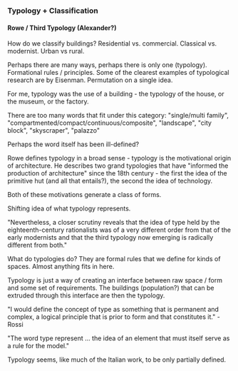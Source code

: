 ### Typology + Classification
#### Rowe / Third Typology (Alexander?)

How do we classify buildings?  Residential vs. commercial. Classical vs. modernist. Urban vs rural.

Perhaps there are many ways, perhaps there is only one (typology). Formational rules / principles. Some of the clearest examples of typological research are by Eisenman. Permutation on a single idea.

For me, typology was the use of a building - the typology of the house, or the museum, or the factory.

There are too many words that fit under this category: "single/multi family", "compartmented/compact/continuous/composite", "landscape", "city block", "skyscraper", "palazzo" 

Perhaps the word itself has been ill-defined? 

Rowe defines typology in a broad sense - typology is the motivational origin of architecture. He describes two grand typologies that have "informed the production of architecture" since the 18th century - the first the idea of the primitive hut (and all that entails?), the second the idea of technology. 


Both of these motivations generate a class of forms.

Shifting idea of what typology represents.

"Nevertheless, a closer scrutiny reveals that the idea of type held by the eighteenth-century rationalists was of a very different order from that of the early modernists and that the third typology now emerging is radically different from both."

What do typologies do? They are formal rules that we define for kinds of spaces. Almost anything fits in here.

Typology is just a way of creating an interface between raw space / form and some set of requirements. The buildings (population?) that can be extruded through this interface are then the typology. 

"I would define the concept of type as something that is permanent and complex, a logical principle that is prior to form and that constitutes it." - Rossi

"The word type represent ... the idea of an element that must itself serve as a rule for the model." 

Typology seems, like much of the Italian work, to be only partially defined.
